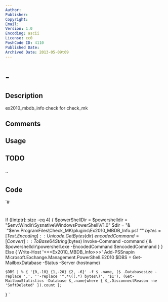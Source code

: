 ```yaml
---
Author: 
Publisher: 
Copyright: 
Email: 
Version: 1.0
Encoding: ascii
License: cc0
PoshCode ID: 4110
Published Date: 
Archived Date: 2013-05-09t09
---
```


#  - 

## Description

ex2010_mbdb_info check for check_mk

## Comments



## Usage



## TODO



## 

``

## Code

`#
 #
 If ([intptr]::size -eq 4) {
 	$powerShellDir = $powershelldir = "$env:Windir\Sysnative\WindowsPowerShell\V1.0\"
 	$dir = "& `"$env:ProgramFiles\Check_MK\plugins\Ex2010_MBDB_Info.ps1`""
 	$bytes = [Text.Encoding]::Unicode.GetBytes($dir)
 	$encodedCommand = [Convert]::ToBase64String($bytes)
 	Invoke-Command -command { & $powershelldir\powershell.exe -EncodedCommand $encodedCommand }
 }
 Else {
 	Write-Host '<<<Ex2010_MBDB_Info>>>' 
 	Add-PSSnapin Microsoft.Exchange.Management.PowerShell.E2010 
 	$DBS = Get-MailboxDatabase -Status -Server (hostname) 
 	
 	$DBS | % { '{0,-10} {1,-20} {2, -6}' -f $_.name, ($_.Databasesize -replace ',', ''-replace '^.*\((.*) bytes\)', '$1'), (Get-MailboxStatistics -Database $_.name|where { $_.DisconnectReason -ne 'SoftDeleted' }).count };
 }
`

